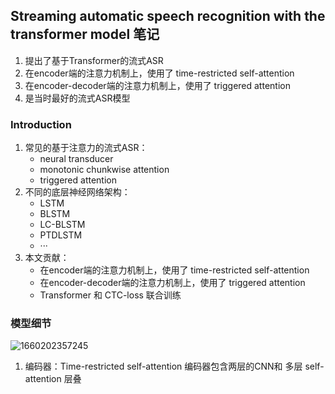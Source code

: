 <!--
 * @Description: Streaming automatic speech recognition with the transformer model 笔记
 * @Autor: 郭印林
 * @Date: 2022-08-11 14:07:15
 * @LastEditors: 郭印林
 * @LastEditTime: 2022-08-11 15:29:51
-->

## Streaming automatic speech recognition with the transformer model 笔记

1. 提出了基于Transformer的流式ASR
2. 在encoder端的注意力机制上，使用了 time-restricted self-attention
3. 在encoder-decoder端的注意力机制上，使用了 triggered attention
4. 是当时最好的流式ASR模型


### Introduction
1. 常见的基于注意力的流式ASR：
    + neural transducer
    + monotonic chunkwise attention
    + triggered attention
2. 不同的底层神经网络架构：
    + LSTM
    + BLSTM
    + LC-BLSTM
    + PTDLSTM
    + ···
3. 本文贡献：
    + 在encoder端的注意力机制上，使用了 time-restricted self-attention
    + 在encoder-decoder端的注意力机制上，使用了 triggered attention
    + Transformer 和 CTC-loss 联合训练

### 模型细节

![1660202357245](image/streaming-asr-Transformer/1660202357245.png)

1. 编码器：Time-restricted self-attention
编码器包含两层的CNN和 多层 self-attention 层叠